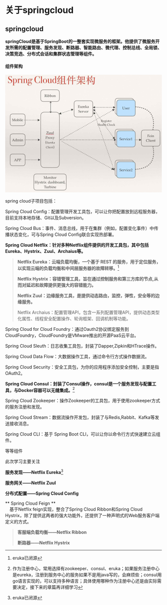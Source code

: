 # 关于springcloud

## springcloud

**springCloud是基于SpringBoot的一整套实现微服务的框架。他提供了微服务开发所需的配置管理、服务发现、断路器、智能路由、微代理、控制总线、全局锁、决策竞选、分布式会话和集群状态管理等组件。**

#### 组件架构

![](/assets/组件架构.png)

spring cloud子项目包括：

Spring Cloud Config：配置管理开发工具包，可以让你把配置放到远程服务器，目前支持本地存储、Git以及Subversion。

Spring Cloud Bus：事件、消息总线，用于在集群（例如，配置变化事件）中传播状态变化，可与Spring Cloud Config联合实现热部署。

**Spring Cloud Netflix：针对多种Netflix组件提供的开发工具包，其中包括Eureka、Hystrix、Zuul、Archaius等。**

> **Netflix Eureka：云端负载均衡，一个基于 REST 的服务，用于定位服务，以实现云端的负载均衡和中间层服务器的故障转移。**[^2]
>
> **Netflix Hystrix：容错管理工具，旨在通过控制服务和第三方库的节点,从而对延迟和故障提供更强大的容错能力。**
>
> **Netflix Zuul：边缘服务工具，是提供动态路由，监控，弹性，安全等的边缘服务。**
>
> Netflix Archaius：配置管理API，包含一系列配置管理API，提供动态类型化属性、线程安全配置操作、轮询框架、回调机制等功能。

Spring Cloud for Cloud Foundry：通过Oauth2协议绑定服务到CloudFoundry，CloudFoundry是VMware推出的开源PaaS云平台。

Spring Cloud Sleuth：日志收集工具包，封装了Dapper,Zipkin和HTrace操作。

Spring Cloud Data Flow：大数据操作工具，通过命令行方式操作数据流。

Spring Cloud Security：安全工具包，为你的应用程序添加安全控制，主要是指OAuth2。

**Spring Cloud Consul：封装了Consul操作，consul是一个服务发现与配置工具，与Docker容器可以无缝集成。**[^1]

Spring Cloud Zookeeper：操作Zookeeper的工具包，用于使用zookeeper方式的服务注册和发现。

Spring Cloud Stream：数据流操作开发包，封装了与Redis,Rabbit、Kafka等发送接收消息。

Spring Cloud CLI：基于 Spring Boot CLI，可以让你以命令行方式快速建立云组件。

等等组件

此次学习主要关注

**服务发现——Netflix Eureka**[^2]

**服务网关——Netflix Zuul**

**分布式配置——Spring Cloud Config**

** Spring Cloud Feign **  
 基于Netflix feign实现，整合了Spring Cloud Ribbon和Spring Cloud Hystrix，除了提供这两者的强大功能外，还提供了一种声明式的Web服务客户端定义的方式。

> **客服端负载均衡——Netflix Ribbon**
>
> **断路器——Netflix Hystrix**







[^1]: 作为注册中心，常用选择有zookeeper、consul、eruka；如果服务注册中心是eureka，注册到服务中心的服务如果不是用java写的，会麻烦些；consul用go语言实现的，可以支持多种语言；具体使用哪种作为注册中心还是由实际需要决定，接下来的章篇再详细学习

[^2]: eruka已闭源

